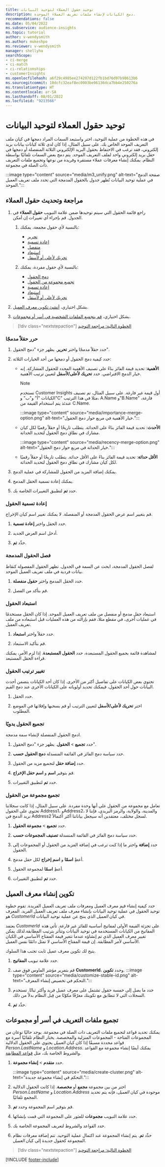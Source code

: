 ```yaml
---
title: توحيد حقول العملاء لتوحيد البيانات
description: دمج الكيانات لإنشاء ملفات تعريف العملاء الموحدة.
recommendations: false
ms.date: 05/04/2022
ms.subservice: audience-insights
ms.topic: tutorial
author: v-wendysmith
ms.author: mukeshpo
ms.reviewer: v-wendysmith
manager: shellyha
searchScope:
- ci-merge
- ci-match
- ci-relationships
- customerInsights
ms.openlocfilehash: a6f29c4985ee274207d122fb1bd76d97b98613b6
ms.sourcegitcommit: 10dcfc32eaf8ec0903be96136dca7bb4e250276a
ms.translationtype: HT
ms.contentlocale: ar-SA
ms.lasthandoff: 08/01/2022
ms.locfileid: "9213566"
---
```

# <a name="unify-customer-fields-for-data-unification"></a>توحيد حقول العملاء لتوحيد البيانات

في هذه الخطوة من عملية التوحيد، اختر واستبعد السمات المراد دمجها في كيان ملف التعريف الموحد الخاص بك. على سبيل المثال، إذا كان لدى ثلاثة كيانات بيانات بريد إلكتروني، فقد ترغب في الاحتفاظ بحقول البريد الإلكتروني الثلاثة المنفصلة أو دمجها في حقل بريد إلكتروني واحد لملف التعريف الموحد. يتم دمج بعض السمات تلقائيًا بواسطة النظام. يمكنك إنشاء معرفات عملاء مستقرة وفريدة من نوعها وتجميع ملفات التعريف ذات الصلة في مجموعة.

:::image type="content" source="media/m3_unify.png" alt-text="صفحة الدمج في عملية توحيد البيانات تُظهر جدول بالحقول المدمجة التي تحدد ملف تعريف العميل الموحد.":::

## <a name="review-and-update-the-customer-fields"></a>مراجعة وتحديث حقول العملاء

1. راجع قائمة الحقول التي سيتم توحيدها ضمن علامة التبويب **حقول العملاء** في الجدول. قم بإجراء أي تغييرات إن أمكن.

   1. بالنسبة لأي حقول مجمعة، يمكنك:
      - [تحرير](#edit-a-merged-field)
      - [إعادة تسمية](#rename-fields)
      - [منفصل](#separate-merged-fields)
      - [استبعاد](#exclude-fields)
      - [تحريك لأعلى أو لأسفل](#change-the-order-of-fields)

   1. بالنسبة لأي حقول مفردة، يمكنك:
      - [دمج الحقول](#combine-fields-manually)
      - [تجميع مجموعة من الحقول](#combine-a-group-of-fields)
      - [إعادة تسمية](#rename-fields)
      - [استبعاد](#exclude-fields)
      - [تحريك لأعلى أو لأسفل](#change-the-order-of-fields)

1. بشكل اختياري، [أنشئ تكوين معرف العميل](#configure-customer-id-generation).

1. بشكل اختياري، [قم بتجميع الملفات الشخصية في أسر أو مجموعات](#group-profiles-into-households-or-clusters).

> [!div class="nextstepaction"]
> [الخطوة التالية: مراجعة التوحيد](review-unification.md)

### <a name="edit-a-merged-field"></a>حرر حقلاً مدمجًا

1. حدد حقلاً مدمجًا واختر **تحرير**. يظهر جزء "دمج الحقول".

1. حدد كيفية دمج الحقول أو دمجها من أحد الخيارات الثلاثة:
    - **الأهمية**: تحديد قيمة الفائز بناءً على تصنيف الأهمية المحدد للحقول المشاركة. إنه خيار الدمج الافتراضي. حدد **تحريك لأعلى/لأسفل** لتعيين ترتيب الأهمية.

      > [!NOTE]
      > تستخدم Customer Insights أول قيمة غير فارغة. على سبيل المثال، تم تصنيف الكيانات "أ" و"ب" و"C" مثلا في هذا الترتيب، A.Name و"B.Name" فارغة، عندئذ يتم استخدام القيمة من C.Name.

      :::image type="content" source="media/importance-merge-option.png" alt-text="خيار الأهمية في مربع حوار دمج الحقول.":::

    - **الأحدث**: تحديد قيمة الفائز بناءً على الحداثة. يتطلب تاريخًا أو حقلاً رقميًا لكل كيان مشارك في نطاق دمج الحقول لتحديد الحداثة.

      :::image type="content" source="media/recency-merge-option.png" alt-text="خيار الحداثة في مربع حوار دمج الحقول.":::

    - **الأقل حداثة**: تحديد قيمة الفائز بناءً على الأقل حداثة. يتطلب تاريخًا أو حقلاً رقميًا لكل كيان مشارك في نطاق دمج الحقول لتحديد الحداثة.

1. يمكنك إضافة المزيد من الحقول للمشاركة في عملية الدمج.

1. يمكنك إعادة تسمية الحقل المدمج.

1. حدد **تم** لتطبيق التغييرات الخاصة بك.

### <a name="rename-fields"></a>إعادة تسمية الحقول

قم بتغيير اسم عرض الحقول المدمجة أو المنفصلة. لا يمكنك تغيير اسم كيان الإخراج.

1. حدد الحقل واختر **إعادة تسمية**.

1. أدخل اسم العرض الجديد.

1. حدِّد **تم**.

### <a name="separate-merged-fields"></a>فصل الحقول المدمجة

لفصل الحقول المدمجة، ابحث عن السمة في الجدول. تظهر الحقول المفصولة كنقاط بيانات فردية في ملف تعريف العميل الموحد.

1. حدد الحقل المدمج واختر **حقول منفصلة**.

1. قم بتأكد من الفصل.

### <a name="exclude-fields"></a>استبعاد الحقول

استبعاد حقل مدمج أو منفصل من ملف تعريف العميل الموحد. إذا كان الحقل مستخدمًا في عمليات أخرى، في مقطع مثلا، فقم بإزالته من هذه العمليات قبل استبعاده من ملف تعريف العميل.

1. حدد حقلاً واختر **استبعاد**.

1. قم بتأكيد الاستبعاد.

لمشاهدة قائمة بجميع الحقول المستبعدة، حدد **الحقول المستبعدة**. إذا لزم الأمر، يمكنك قراءة الحقل المستبعد.

### <a name="change-the-order-of-fields"></a>تغيير ترتيب الحقول

تحتوي بعض الكيانات على تفاصيل أكثر من الأخرى. إذا كان أحد الكيانات يتضمن أحدث البيانات حول أحد الحقول، فيمكنك تحديد أولوياته على الكيانات الأخرى عند دمج القيم.

1. حدد الحقل.
  
1. اختر **تحريك لأعلى/لأسفل** لتعيين الترتيب أو قم بسحبها وإفلاتها في الموضع المطلوب.

### <a name="combine-fields-manually"></a>تجميع الحقول يدويًا

ادمج الحقول المنفصلة لإنشاء سمة مدمجة.

1. حدد **تجميع** > **الحقول**. يظهر جزء "دمج الحقول".

1. حدد سياسة دمج الفائز في القائمة المنسدلة **دمج الحقول حسب**.

1. حدد **إضافة حقل** لتجميع مزيد من الحقول.

1. قم بتوفير **اسم** و **اسم حقل الإخراج**.

1. حدد **تم** لتطبيق التغييرات.

### <a name="combine-a-group-of-fields"></a>تجميع مجموعة من الحقول

تعامل مع مجموعة من الحقول على أنها وحدة مفردة. على سبيل المثال، إذا كانت سجلاتنا تحتوي على الحقول Address1، وAddress2، والمدينة، والولاية، والرمز البريدي، فإننا لا نريد الدمج في Address2 لسجل مختلف، معتقدين أنه سيجعل بياناتنا أكثر اكتمالاً.

1. حدد **تجميع** > **مجموعة الحقول**.

1. حدد سياسة دمج الفائز في القائمة المنسدلة **‏‫تصنيف المجموعات حسب‬**.

1. حدد **إضافة** واختر ما إذا كنت ترغب في إضافة المزيد من الحقول أو المجموعات إلى الحقول.

1. أعطِ **اسمًا** و **اسم إخراج** لكل حقل مدمج.

1. أعطِ **اسمًا** لمجموعة الحقول.

1. حدد **تم** لتطبيق التغييرات.

## <a name="configure-customer-id-generation"></a>تكوين إنشاء معرف العميل

حدد كيفية إنشاء قيم معرف العميل ومعرفات ملف تعريف العميل الفريدة. تقوم خطوة توحيد الحقول في عملية توحيد البيانات بإنشاء معرف ملف تعريف العميل الفريد. المعرف هو *CustomerId* في كيان *العميل* الذي ينتج عن عملية توحيد البيانات.

يعتمد *CustomerId*  على تجزئة القيمة الأولى لمفاتيح أساسية للفائز غير فارغة. تأتي هذه المفاتيح من الكيانات المستخدمة في توحيد البيانات وتتأثر بترتيب المطابقة.لذلك يمكن تغيير معرف العميل الذي تم إنشاؤه عندما تتغير قيمة المفتاح الأساسي في الكيان الأساسي لأمر المطابقة. إن قيمة المفتاح الأساسي لا تمثل دائمًا نفس العميل.

يتيح لك تكوين معرف عميل ثابت تجنب هذا السلوك.

1. حدد علامة تبويب **المفاتيح**.

1. قم بتمرير مؤشر الماوس فوق صف **CustomerId**، وحدد **تكوين**.
   :::image type="content" source="media/customize-stable-id.png" alt-text="التحكم في تخصيص إنشاء المعرف.":::

1. حدد ما يصل إلى خمسة حقول تشتمل على معرف عميل فريد وأكثر ثباتًا. تستخدم السجلات التي لا تتطابق مع تكوينك معرّفًا مكوّنًا من قِبل النظام بدلاً من ذلك.  

1. حدِّد **تم**.

## <a name="group-profiles-into-households-or-clusters"></a>تجميع ملفات التعريف في أسر أو مجموعات

يمكنك تحديد قواعد لتجميع ملفات التعريف ذات الصلة في مجموعة. يوجد حاليًا نوعان من المجموعات المتاحة - المجموعات المنزلية والمخصصة. يختار النظام تلقائيًا أسرة مع قواعد محددة مسبقًا إذا كان كيان *العميل* يحتوي على الحقول الدلالية *Person.LastName* و *Location.Address*. يمكنك أيضًا إنشاء مجموعة مع القواعد والشروط الخاصة بك، مثل [قواعد المطابقة](match-entities.md#define-rules-for-match-pairs).

1. حدد **متقدم** > **إنشاء مجموعة**.

   :::image type="content" source="media/create-cluster.png" alt-text="التحكم في إنشاء مجموعة جديدة.":::

1. اختر من بين مجموعة **مجمع** أو **مخصصة**. إذا كانت الحقول الدلالية *Person.LastName* و *Location.Address* موجودة في كيان *العميل*، فإنه يتم تحديد المجمع تلقائيًا.

1. قم بتوفير اسم المجموعة وحدد **تم**.

1. حدد علامة التبويب **مجموعات** للعثور على المجموعة التي قمت بإنشائها.

1. حدد القواعد والشروط لتعريف المجموعة الخاصة بك.

1. حدِّد **تم**. يتم إنشاء المجموعة عند اكتمال عملية التوحيد. تتم إضافة معرفات نظام المجموعة كحقول جديدة إلى كيان *العميل*.

> [!div class="nextstepaction"]
> [الخطوة التالية: مراجعة التوحيد](review-unification.md)

[!INCLUDE [footer-include](includes/footer-banner.md)]
